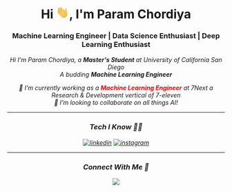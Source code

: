 <h1 align="center">Hi <img src="https://raw.githubusercontent.com/ABSphreak/ABSphreak/master/gifs/Hi.gif" width="30px">, I'm Param Chordiya</h1>
<h3 align="center">Machine Learning Engineer | Data Science Enthusiast | Deep Learning Enthusiast</h3>
<!-- <p align="center">
<a href="https://www.linkedin.com/in/paramchordiya/" target="blank"><img align="center" src="https://cdn.jsdelivr.net/npm/simple-icons@3.0.1/icons/linkedin.svg" alt="paramchordiya" height="30" width="40" /></a>
</p>-->
</p>



<p align="center">
  <em>
    Hi I'm Param Chordiya, a <b>Master's Student</b> at University of California San Diego<br>
    A budding <b>Machine Learning Engineer</b> 
</p>

<p align="center">
  <em>
  🔭 I’m currently working as a <b style="color:red;">Machine Learning Engineer</b> at 7Next a Research & Development vertical of 7-eleven<br>
    👯 I’m looking to collaborate on all things AI!<br>
</p>
    
---

<h3 align="center">Tech I Know 🧑‍💻</h3>

<!--tech stack icons-->
<!--icons and links-->
<p align="center">
<a href="https://www.linkedin.com/in/paramchordiya" target="blank"><img align="center" src="https://user-images.githubusercontent.com/88904952/234979284-68c11d7f-1acc-4f0c-ac78-044e1037d7b0.png" alt="linkedin" height="50" width="50" /></a>
<a href="https://www.instagram.com/justbeingparam" target="blank"><img align="center" src="https://user-images.githubusercontent.com/88904952/234981169-2dd1e58f-4b7e-468c-8213-034ba62156c3.png" alt="instagram" height="50" width="50" /></a>
  
</p>


---

<h3 align="center">Connect With Me 🤝</h3>

<!--connect-->
<p align="center">
  <a href="https://skillicons.dev">
    <img src="https://skillicons.dev/icons?i=py,pytorch,sqlite,tensorflow,ubuntu,visualstudio,vscode,git,anaconda,bootstrap,aws,css,fastapi,flask,github,gitlab,html,latex,matlab,mongodb,mysql,octave,opencv,postgres,tailwind,powershell,vue,postman,&perline=14" />
  </a>
</p>


<!--
**ParamChordiya/ParamChordiya** is a ✨ _special_ ✨ repository because its `README.md` (this file) appears on your GitHub profile.

Here are some ideas to get you started:

- 🔭 I’m currently working on ...
- 🌱 I’m currently learning ...
- 👯 I’m looking to collaborate on ...
- 🤔 I’m looking for help with ...
- 💬 Ask me about ...
- 📫 How to reach me: ...
- 😄 Pronouns: ...
- ⚡ Fun fact: ...
-->
